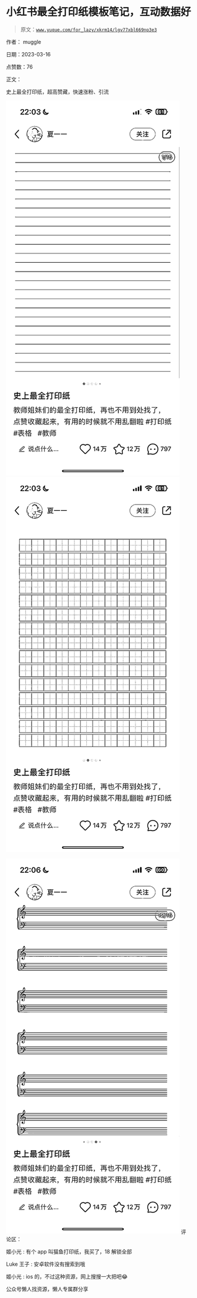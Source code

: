 # 小红书最全打印纸模板笔记，互动数据好

> 原文：[`www.yuque.com/for_lazy/xkrm14/lgv77xbl669np3e3`](https://www.yuque.com/for_lazy/xkrm14/lgv77xbl669np3e3)



作者： muggle



日期：2023-03-16



点赞数：76



正文：



史上最全打印纸，超高赞藏，快速涨粉、引流



![](img/1701428809d82d373b6099b51afc22f2.png)  <ne-p id="ue27a5d60" data-lake-id="ue27a5d60">![](img/81be7f85a8fb932f02cca7b53ecaf119.png)



![](img/968fde7afce6d940ed33fd9801168127.png)  <ne-p id="uc642834a" data-lake-id="uc642834a">评论区：



姬小光 : 有个 app 叫猫鱼打印纸，我买了，18 解锁全部



Luke 王子 : 安卓软件没有搜索到哦



姬小光 : ios 的，不过这种资源，网上搜搜一大把吧😂



公众号懒人找资源，懒人专属群分享

</ne-p></ne-p>